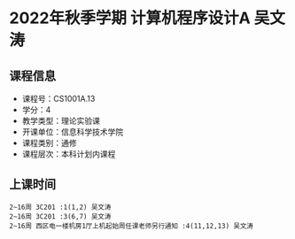 # 2022年秋季学期 计算机程序设计A 吴文涛






## 课程信息

- 课程号：CS1001A.13
- 学分：4
- 教学类型：理论实验课
- 开课单位：信息科学技术学院
- 课程类别：通修
- 课程层次：本科计划内课程

## 上课时间

```
2~16周 3C201 :1(1,2) 吴文涛
2~16周 3C201 :3(6,7) 吴文涛
2~16周 西区电一楼机房1厅上机起始周任课老师另行通知 :4(11,12,13) 吴文涛
```

